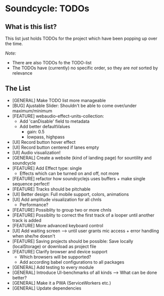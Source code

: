 # Soundcycle: TODOs

## What is this list?
This list just holds TODOs for the project which have been popping up over the time.

_Note:_
- There are also TODOs fo the TODO-list
- The TODOs have (currently) no specific order, so they are _not_ sorted by relevance

## The List
- [GENERAL] Make TODO list more manageable
- [BUG] Ajustable Slider: Shouldn't be able to come over/under maximum/minimum
- [FEATURE] webaudio-effect-units-collection:
  - Add 'canDisable' field to metadata
  - Add better defaultValues
    - gain: 0.5
    - lowpass, highpass
- [UI] Record button hover effect
- [UI] Record button centered if lanes empty
- [UI] Audio visualization!
- [GENERAL] Create a website (kind of landing page) for sountility and soundcycle
- [FEATURE] Add Effect type: single
  - Effects which can be turned on and off, not more
- [FEATURE] refactor how soundcyclejs uses buffers + make single sequence perfect!
- [FEATURE] Tracks should be pitchable
- [UI] Better design: Full mobile support, colors, animations
- [UI] Add amplitude visualization for all chnls
  - Performance?
- [FEATURE] Possiblity to group two or more chnls
- [FEATURE] Possiblity to correct the first track of a looper until another track is added
- [FEATURE] More advanced keyboard control
- [UI] Add waiting screen --> until user grants mic access + error handling when she/he doesn't
- [FEATURE] Saving projects should be possible: Save locally (localStorage) or download as project file
- [FEATURE] Clarify browser and device support
  - Which browsers will be supported?
  - Add according babel configurations to all packages
- [GENERAL] Add testing to every module
- [GENERAL] Introduce UI-benchmarks of all kinds --> What can be done better?
- [GENERAL] Make it a PWA (ServiceWorkers etc.)
- [GENERAL] Update dependencies
